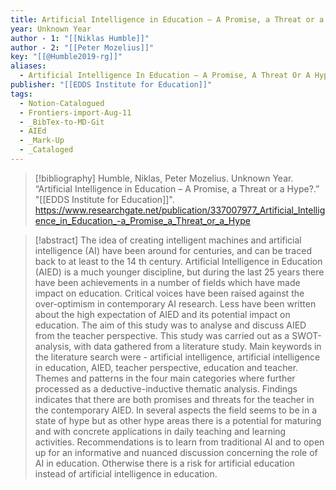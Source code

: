 ```yaml
---
title: Artificial Intelligence in Education – A Promise, a Threat or a Hype?
year: Unknown Year
author - 1: "[[Niklas Humble]]"
author - 2: "[[Peter Mozelius]]"
key: "[[@Humble2019-rg]]"
aliases:
  - Artificial Intelligence In Education – A Promise, A Threat Or A Hype?
publisher: "[[EDDS Institute for Education]]"
tags:
  - Notion-Catalogued
  - Frontiers-import-Aug-11
  - _BibTex-to-MD-Git
  - AIEd
  - _Mark-Up
  - _Cataloged
---
```


> [!bibliography]
> Humble, Niklas, Peter Mozelius. Unknown Year. “Artificial Intelligence in Education – A Promise, a Threat or a Hype?.” "[[EDDS Institute for Education]]". https://www.researchgate.net/publication/337007977_Artificial_Intelligence_in_Education_-a_Promise_a_Threat_or_a_Hype

> [!abstract]
> The idea of creating intelligent machines and artificial intelligence (AI) have been around for centuries, and can be traced back to at least to the 14 th century. Artificial Intelligence in Education (AIED) is a much younger discipline, but during the last 25 years there have been achievements in a number of fields which have made impact on education. Critical voices have been raised against the over-optimism in contemporary AI research. Less have been written about the high expectation of AIED and its potential impact on education. The aim of this study was to analyse and discuss AIED from the teacher perspective. This study was carried out as a SWOT-analysis, with data gathered from a literature study. Main keywords in the literature search were -  artificial intelligence, artificial intelligence in education, AIED, teacher perspective, education and teacher. Themes and patterns in the four main categories where further processed as a deductive-inductive thematic analysis. Findings indicates that there are both promises and threats for the teacher in the contemporary AIED. In several aspects the field seems to be in a state of hype but as other hype areas there is a potential for maturing and with concrete applications in daily teaching and learning activities. Recommendations is to learn from traditional AI and to open up for an informative and nuanced discussion concerning the role of AI in education. Otherwise there is a risk for artificial education instead of artificial intelligence in education.